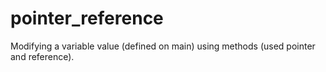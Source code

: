 # pointer_reference
Modifying a variable value (defined on main) using methods (used pointer and reference). 
